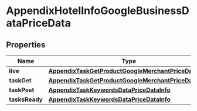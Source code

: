 

# AppendixHotelInfoGoogleBusinessDataPriceData


## Properties

| Name | Type | Description | Notes |
|------------ | ------------- | ------------- | -------------|
|**live** | [**AppendixTaskGetProductGoogleMerchantPriceDataInfo**](AppendixTaskGetProductGoogleMerchantPriceDataInfo.md) |  |  [optional] |
|**taskGet** | [**AppendixTaskGetProductGoogleMerchantPriceDataInfo**](AppendixTaskGetProductGoogleMerchantPriceDataInfo.md) |  |  [optional] |
|**taskPost** | [**AppendixTaskKeywordsDataPriceDataInfo**](AppendixTaskKeywordsDataPriceDataInfo.md) |  |  [optional] |
|**tasksReady** | [**AppendixTaskKeywordsDataPriceDataInfo**](AppendixTaskKeywordsDataPriceDataInfo.md) |  |  [optional] |



